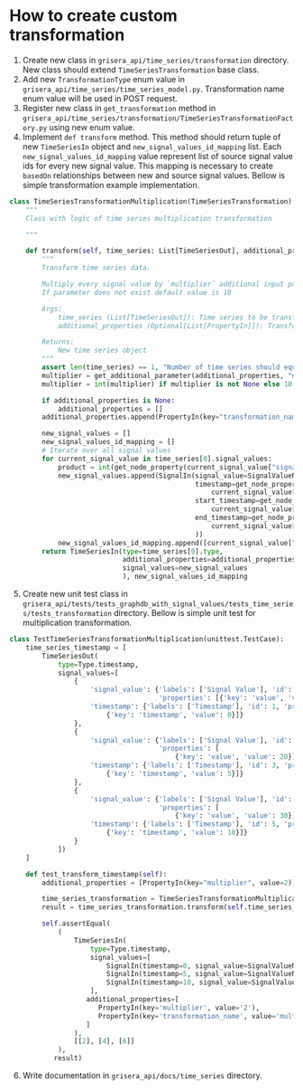 # How to create custom transformation

1. Create new class in `grisera_api/time_series/transformation` directory. New class should
   extend `TimeSeriesTransformation` base class.
2. Add new `TransformationType` enum value in `grisera_api/time_series/time_series_model.py`. Transformation name enum
   value will be used in POST request.
3. Register new class in `get_transformation` method
   in `grisera_api/time_series/transformation/TimeSeriesTransformationFactory.py` using new enum value.
4. Implement `def transform` method. This method should return tuple of new `TimeSeriesIn` object
   and `new_signal_values_id_mapping` list. Each `new_signal_values_id_mapping` value represent list of source signal
   value ids for every new signal value. This mapping is necessary to create `basedOn` relationships between new and
   source signal values. Bellow is simple transformation example implementation.

```python
class TimeSeriesTransformationMultiplication(TimeSeriesTransformation):
    """
    Class with logic of time series multiplication transformation

    """

    def transform(self, time_series: List[TimeSeriesOut], additional_properties: Optional[List[PropertyIn]]):
        """
        Transform time series data.

        Multiply every signal value by `multiplier` additional input parameter.
        If parameter does not exist default value is 10

        Args:
            time_series (List[TimeSeriesOut]): Time series to be transformed
            additional_properties (Optional[List[PropertyIn]]): Transformation parameters

        Returns:
            New time series object
        """
        assert len(time_series) == 1, "Number of time series should equals 1 for multiplication transformation"
        multiplier = get_additional_parameter(additional_properties, "multiplier")
        multiplier = int(multiplier) if multiplier is not None else 10

        if additional_properties is None:
            additional_properties = []
        additional_properties.append(PropertyIn(key="transformation_name", value=TransformationType.MULTIPLICATION))

        new_signal_values = []
        new_signal_values_id_mapping = []
        # Iterate over all signal values
        for current_signal_value in time_series[0].signal_values:
            product = int(get_node_property(current_signal_value["signal_value"], "value")) * multiplier
            new_signal_values.append(SignalIn(signal_value=SignalValueNodesIn(value=product),
                                              timestamp=get_node_property(
                                                  current_signal_value["timestamp"], "timestamp"),
                                              start_timestamp=get_node_property(
                                                  current_signal_value["timestamp"], "start_timestamp"),
                                              end_timestamp=get_node_property(
                                                  current_signal_value["timestamp"], "end_timestamp"),
                                              ))
            new_signal_values_id_mapping.append([current_signal_value["signal_value"]["id"]])
        return TimeSeriesIn(type=time_series[0].type,
                            additional_properties=additional_properties,
                            signal_values=new_signal_values
                            ), new_signal_values_id_mapping
```

5. Create new unit test class
   in `grisera_api/tests/tests_graphdb_with_signal_values/tests_time_series/tests_transformation` directory. Bellow is
   simple unit test for multiplication transformation.

```python
class TestTimeSeriesTransformationMultiplication(unittest.TestCase):
    time_series_timestamp = [
        TimeSeriesOut(
            type=Type.timestamp,
            signal_values=[
                {
                    'signal_value': {'labels': ['Signal Value'], 'id': 2,
                                     'properties': [{'key': 'value', 'value': 10}]},
                    'timestamp': {'labels': ['Timestamp'], 'id': 1, 'properties': [
                        {'key': 'timestamp', 'value': 0}]}
                },
                {
                    'signal_value': {'labels': ['Signal Value'], 'id': 4,
                                     'properties': [
                                         {'key': 'value', 'value': 20}]},
                    'timestamp': {'labels': ['Timestamp'], 'id': 3, 'properties': [
                        {'key': 'timestamp', 'value': 5}]}
                },
                {
                    'signal_value': {'labels': ['Signal Value'], 'id': 6,
                                     'properties': [
                                         {'key': 'value', 'value': 30}]},
                    'timestamp': {'labels': ['Timestamp'], 'id': 5, 'properties': [
                        {'key': 'timestamp', 'value': 10}]}
                }
            ])
    ]

    def test_transform_timestamp(self):
        additional_properties = [PropertyIn(key="multiplier", value=2)]

        time_series_transformation = TimeSeriesTransformationMultiplication()
        result = time_series_transformation.transform(self.time_series_timestamp, additional_properties)

        self.assertEqual(
            (
                TimeSeriesIn(
                    type=Type.timestamp,
                    signal_values=[
                        SignalIn(timestamp=0, signal_value=SignalValueNodesIn(value=20)),
                        SignalIn(timestamp=5, signal_value=SignalValueNodesIn(value=40)),
                        SignalIn(timestamp=10, signal_value=SignalValueNodesIn(value=60))
                    ],
                   additional_properties=[
                      PropertyIn(key='multiplier', value='2'),
                      PropertyIn(key='transformation_name', value='multiplication')
                   ]
                ),
                [[2], [4], [6]]
            ),
           result)
```

6. Write documentation in `grisera_api/docs/time_series` directory.